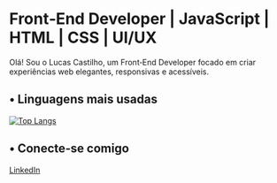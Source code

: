 # Front‑End Developer | JavaScript | HTML | CSS | UI/UX

Olá! Sou o Lucas Castilho, um Front‑End Developer focado em criar experiências web elegantes, responsivas e acessíveis.

## •  Linguagens mais usadas
[![Top Langs](https://github-readme-stats.vercel.app/api/top-langs/?username=LucasCastilhoDev&langs_count=8&size_weight=0.5&count_weight=0.5&layout=donut&theme=radical)](https://github.com/anuraghazra/github-readme-stats)

##  •  Conecte‑se comigo
[LinkedIn](https://www.linkedin.com/in/lucas-a-castilho/)

